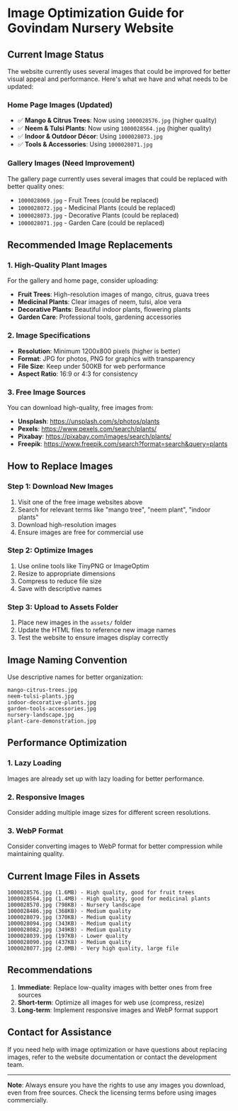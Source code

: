 # Image Optimization Guide for Govindam Nursery Website

## Current Image Status

The website currently uses several images that could be improved for better visual appeal and performance. Here's what we have and what needs to be updated:

### Home Page Images (Updated)
- ✅ **Mango & Citrus Trees**: Now using `1000028576.jpg` (higher quality)
- ✅ **Neem & Tulsi Plants**: Now using `1000028564.jpg` (higher quality)
- ✅ **Indoor & Outdoor Décor**: Using `1000028073.jpg`
- ✅ **Tools & Accessories**: Using `1000028071.jpg`

### Gallery Images (Need Improvement)
The gallery page currently uses several images that could be replaced with better quality ones:
- `1000028069.jpg` - Fruit Trees (could be replaced)
- `1000028072.jpg` - Medicinal Plants (could be replaced)
- `1000028073.jpg` - Decorative Plants (could be replaced)
- `1000028071.jpg` - Garden Care (could be replaced)

## Recommended Image Replacements

### 1. High-Quality Plant Images
For the gallery and home page, consider uploading:
- **Fruit Trees**: High-resolution images of mango, citrus, guava trees
- **Medicinal Plants**: Clear images of neem, tulsi, aloe vera
- **Decorative Plants**: Beautiful indoor plants, flowering plants
- **Garden Care**: Professional tools, gardening accessories

### 2. Image Specifications
- **Resolution**: Minimum 1200x800 pixels (higher is better)
- **Format**: JPG for photos, PNG for graphics with transparency
- **File Size**: Keep under 500KB for web performance
- **Aspect Ratio**: 16:9 or 4:3 for consistency

### 3. Free Image Sources
You can download high-quality, free images from:
- **Unsplash**: https://unsplash.com/s/photos/plants
- **Pexels**: https://www.pexels.com/search/plants/
- **Pixabay**: https://pixabay.com/images/search/plants/
- **Freepik**: https://www.freepik.com/search?format=search&query=plants

## How to Replace Images

### Step 1: Download New Images
1. Visit one of the free image websites above
2. Search for relevant terms like "mango tree", "neem plant", "indoor plants"
3. Download high-resolution images
4. Ensure images are free for commercial use

### Step 2: Optimize Images
1. Use online tools like TinyPNG or ImageOptim
2. Resize to appropriate dimensions
3. Compress to reduce file size
4. Save with descriptive names

### Step 3: Upload to Assets Folder
1. Place new images in the `assets/` folder
2. Update the HTML files to reference new image names
3. Test the website to ensure images display correctly

## Image Naming Convention

Use descriptive names for better organization:
```
mango-citrus-trees.jpg
neem-tulsi-plants.jpg
indoor-decorative-plants.jpg
garden-tools-accessories.jpg
nursery-landscape.jpg
plant-care-demonstration.jpg
```

## Performance Optimization

### 1. Lazy Loading
Images are already set up with lazy loading for better performance.

### 2. Responsive Images
Consider adding multiple image sizes for different screen resolutions.

### 3. WebP Format
Consider converting images to WebP format for better compression while maintaining quality.

## Current Image Files in Assets

```
1000028576.jpg (1.6MB) - High quality, good for fruit trees
1000028564.jpg (1.4MB) - High quality, good for medicinal plants
1000028570.jpg (798KB) - Nursery landscape
1000028486.jpg (368KB) - Medium quality
1000028079.jpg (370KB) - Medium quality
1000028094.jpg (343KB) - Medium quality
1000028082.jpg (349KB) - Medium quality
1000028039.jpg (197KB) - Lower quality
1000028090.jpg (437KB) - Medium quality
1000028077.jpg (2.0MB) - Very high quality, large file
```

## Recommendations

1. **Immediate**: Replace low-quality images with better ones from free sources
2. **Short-term**: Optimize all images for web use (compress, resize)
3. **Long-term**: Implement responsive images and WebP format support

## Contact for Assistance

If you need help with image optimization or have questions about replacing images, refer to the website documentation or contact the development team.

---

**Note**: Always ensure you have the rights to use any images you download, even from free sources. Check the licensing terms before using images commercially.
